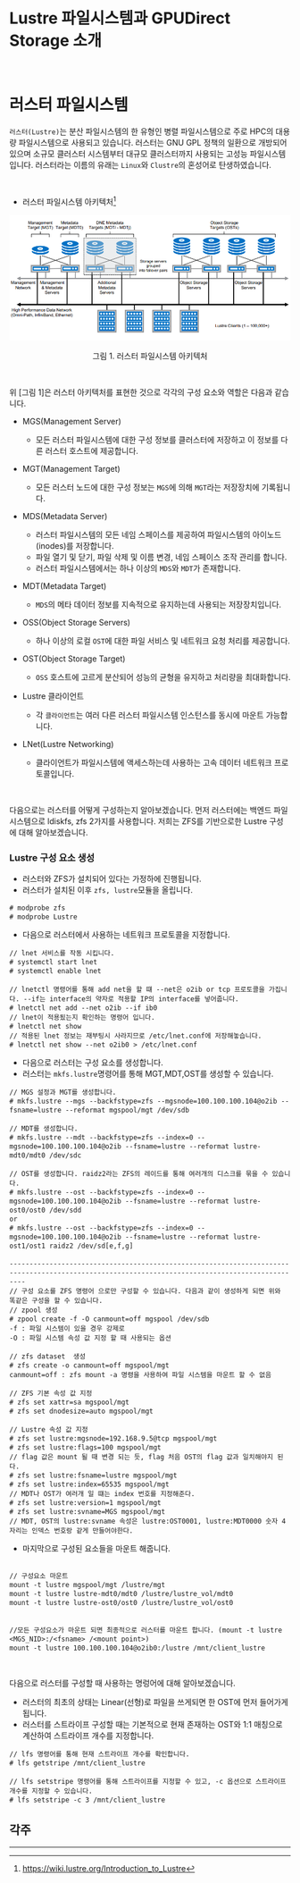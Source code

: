 # Lustre 파일시스템과 GPUDirect Storage 소개

&nbsp;
# 러스터 파일시스템

`러스터(Lustre)`는 분산 파일시스템의 한 유형인 병렬 파일시스템으로 주로 HPC의 대용량 파일시스템으로 사용되고 있습니다. 
러스터는 GNU GPL 정책의 일환으로 개방되어 있으며 소규모 클러스터 시스템부터 대규모 클러스터까지 사용되는 고성능 파일시스템입니다. 
러스터라는 이름의 유래는 `Linux`와 `Clustre`의 혼성어로 탄생하였습니다.

&nbsp;

* 러스터 파일시스템 아키텍처[^1]

![Lustre FS Architecture](/Lustre_doc/assets/Lustre_Architecture.PNG)
<center>그림 1. 러스터 파일시스템 아키텍처 </center>

&nbsp;

위 [그림 1]은 러스터 아키텍처를 표현한 것으로 각각의 구성 요소와 역할은 다음과 같습니다. 

* MGS(Management Server)
    * 모든 러스터 파일시스템에 대한 구성 정보를 클러스터에 저장하고 이 정보를 다른 러스터 호스트에 제공합니다.

* MGT(Management Target)
    * 모든 러스터 노드에 대한 구성 정보는 `MGS`에 의해 `MGT`라는 저장장치에 기록됩니다.

* MDS(Metadata Server)
    * 러스터 파일시스템의 모든 네임 스페이스를 제공하여 파일시스템의 아이노드(inodes)를 저장합니다. 
    * 파일 열기 및 닫기, 파일 삭제 및 이름 변경, 네임 스페이스 조작 관리를 합니다. 
    * 러스터 파일시스템에서는 하나 이상의 `MDS`와 `MDT`가 존재합니다.

* MDT(Metadata Target)
    * `MDS`의 메타 데이터 정보를 지속적으로 유지하는데 사용되는 저장장치입니다.

* OSS(Object Storage Servers)
    * 하나 이상의 로컬 `OST`에 대한 파일  서비스 및 네트워크 요청 처리를 제공합니다. 

* OST(Object Storage Target)
    * `OSS` 호스트에 고르게 분산되어 성능의 균형을 유지하고 처리량을 최대화합니다.

* Lustre 클라이언트
    * 각 `클라이언트`는 여러 다른 러스터 파일시스템 인스턴스를 동시에 마운트 가능합니다.

* LNet(Lustre Networking)
    * 클라이언트가 파일시스템에 액세스하는데 사용하는 고속 데이터 네트워크 프로토콜입니다.

&nbsp;

다음으로는 러스터를 어떻게 구성하는지 알아보겠습니다. 먼저 러스터에는 백엔드 파일 시스템으로 ldiskfs, zfs 2가지를 사용합니다.
저희는 ZFS를 기반으로한 Lustre 구성에 대해 알아보겠습니다.

### Lustre 구성 요소 생성

* 러스터와 ZFS가 설치되어 있다는 가정하에 진행됩니다.
* 러스터가 설치된 이후 `zfs, lustre`모듈을 올립니다.
```console
# modprobe zfs
# modprobe Lustre
```

* 다음으로 러스터에서 사용하는 네트워크 프로토콜을 지정합니다.
```console
// lnet 서비스를 작동 시킵니다.
# systemctl start lnet
# systemctl enable lnet

// lnetctl 명령어를 통해 add net을 할 떄 --net은 o2ib or tcp 프로토콜을 가집니다. --if는 interface의 약자로 적용할 IP의 interface를 넣어줍니다.
# lnetctl net add --net o2ib --if ib0
// lnet이 적용됬는지 확인하는 명령어 입니다.
# lnetctl net show
// 적용된 lnet 정보는 재부팅시 사라지므로 /etc/lnet.conf에 저장해놓습니다.
# lnetctl net show --net o2ib0 > /etc/lnet.conf
```

* 다음으로 러스터는 구성 요소를 생성합니다. 
* 러스터는 `mkfs.lustre`명령어를 통해 MGT,MDT,OST를 생성할 수 있습니다.

```console
// MGS 설정과 MGT를 생성합니다. 
# mkfs.lustre --mgs --backfstype=zfs --mgsnode=100.100.100.104@o2ib --fsname=lustre --reformat mgspool/mgt /dev/sdb

// MDT를 생성합니다.
# mkfs.lustre --mdt --backfstype=zfs --index=0 --mgsnode=100.100.100.104@o2ib --fsname=lustre --reformat lustre-mdt0/mdt0 /dev/sdc

// OST를 생성합니다. raidz2라는 ZFS의 레이드를 통해 여러개의 디스크를 묶을 수 있습니다.
# mkfs.lustre --ost --backfstype=zfs --index=0 --mgsnode=100.100.100.104@o2ib --fsname=lustre --reformat lustre-ost0/ost0 /dev/sdd
or
# mkfs.lustre --ost --backfstype=zfs --index=0 --mgsnode=100.100.100.104@o2ib --fsname=lustre --reformat lustre-ost1/ost1 raidz2 /dev/sd[e,f,g]

------------------------------------------------------------------------------------------------------------------------------------------------
// 구성 요소를 ZFS 명령어 으로만 구성할 수 있습니다. 다음과 같이 생성하게 되면 위와 똑같은 구성을 할 수 있습니다.
// zpool 생성
# zpool create -f -O canmount=off mgspool /dev/sdb
-f : 파일 시스템이 있을 경우 강제로
-O : 파일 시스템 속성 값 지정 할 때 사용되는 옵션

// zfs dataset  생성
# zfs create -o canmount=off mgspool/mgt
canmount=off : zfs mount -a 명령을 사용하여 파일 시스템을 마운트 할 수 없음

// ZFS 기본 속성 값 지정
# zfs set xattr=sa mgspool/mgt
# zfs set dnodesize=auto mgspool/mgt

// Lustre 속성 값 지정 
# zfs set lustre:mgsnode=192.168.9.5@tcp mgspool/mgt 
# zfs set lustre:flags=100 mgspool/mgt                                       // flag 값은 mount 될 때 변경 되는 듯, flag 처음 OST의 flag 값과 일치해야지 된다.
# zfs set lustre:fsname=lustre mgspool/mgt
# zfs set lustre:index=65535 mgspool/mgt                                     // MDT나 OST가 여러개 일 떄는 index 번호를 지정해준다.
# zfs set lustre:version=1 mgspool/mgt
# zfs set lustre:svname=MGS mgspool/mgt                                      // MDT, OST의 lustre:svname 속성은 lustre:OST0001, lustre:MDT0000 숫자 4자리는 인덱스 번호랑 같게 만들어야한다.
```


* 마지막으로 구성된 요소들을 마운트 해줍니다.

```console

// 구성요소 마운트
mount -t lustre mgspool/mgt /lustre/mgt
mount -t lustre lustre-mdt0/mdt0 /lustre/lustre_vol/mdt0
mount -t lustre lustre-ost0/ost0 /lustre/lustre_vol/ost0


//모든 구성요소가 마운트 되면 최종적으로 러스터를 마운트 합니다. (mount -t lustre <MGS_NID>:/<fsname> /<mount point>)
mount -t lustre 100.100.100.104@o2ib0:/lustre /mnt/client_lustre
```

&nbsp;

다음으로 러스터를 구성할 때 사용하는 명렁어에 대해 알아보겠습니다.

* 러스터의 최초의 상태는 Linear(선형)로 파일을 쓰게되면 한 OST에 먼저 들어가게됩니다.
* 러스터를 스트라이프 구성할 때는 기본적으로 현재 존재하는 OST와 1:1 매칭으로 계산하여 스트라이프 개수를 지정합니다.
```console
// lfs 명령어를 통해 현재 스트라이프 개수를 확인합니다.
# lfs getstripe /mnt/client_lustre

// lfs setstripe 명령어를 통해 스트라이프를 지정할 수 있고, -c 옵션으로 스트라이프 개수를 지정할 수 있습니다.
# lfs setstripe -c 3 /mnt/client_lustre
```

## 각주
---
[^1]: https://wiki.lustre.org/Introduction_to_Lustre
